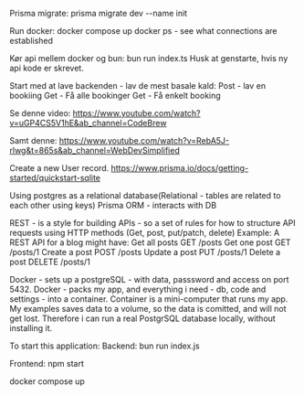 Prisma migrate:
prisma migrate dev --name init

Run docker:
docker compose up
docker ps - see what connections are established

Kør api mellem docker og bun:
bun run index.ts
Husk at genstarte, hvis ny api kode er skrevet.

Start med at lave backenden - lav de mest basale kald:
Post - lav en bookiing
Get - Få alle bookinger
Get - Få enkelt booking

Se denne video:
https://www.youtube.com/watch?v=uGP4CS5V1hE&ab_channel=CodeBrew

Samt denne:
https://www.youtube.com/watch?v=RebA5J-rlwg&t=865s&ab_channel=WebDevSimplified

Create a new User record.
https://www.prisma.io/docs/getting-started/quickstart-sqlite

Using postgres as a relational database(Relational - tables are related to each other using keys)
Prisma ORM - interacts with DB

REST - is a style for building APIs - so a set of rules for how to structure API requests using HTTP methods (Get, post, put/patch, delete)
Example:
A REST API for a blog might have:
Get all posts GET /posts
Get one post GET /posts/1
Create a post POST /posts
Update a post PUT /posts/1
Delete a post DELETE /posts/1

Docker - sets up a postgreSQL - with data, passsword and access on port 5432.
Docker - packs my app, and everything i need - db, code and settings - into a container.
Container is a mini-computer that runs my app.
My examples saves data to a volume, so the data is comitted, and will not get lost.
Therefore i can run a real PostgrSQL database locally, without installing it.

To start this application:
Backend: bun run index.js

Frontend: npm start

docker compose up
